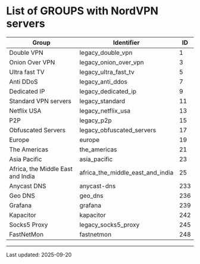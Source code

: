 # List of GROUPS with NordVPN servers

Group | Identifier | ID
------|------------|---
Double VPN | legacy_double_vpn | 1
Onion Over VPN | legacy_onion_over_vpn | 3
Ultra fast TV | legacy_ultra_fast_tv | 5
Anti DDoS | legacy_anti_ddos | 7
Dedicated IP | legacy_dedicated_ip | 9
Standard VPN servers | legacy_standard | 11
Netflix USA | legacy_netflix_usa | 13
P2P | legacy_p2p | 15
Obfuscated Servers | legacy_obfuscated_servers | 17
Europe | europe | 19
The Americas | the_americas | 21
Asia Pacific | asia_pacific | 23
Africa, the Middle East and India | africa_the_middle_east_and_india | 25
Anycast DNS | anycast-dns | 233
Geo DNS | geo_dns | 236
Grafana | grafana | 239
Kapacitor | kapacitor | 242
Socks5 Proxy | legacy_socks5_proxy | 245
FastNetMon | fastnetmon | 248
---
Last updated: 2025-09-20
